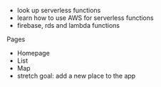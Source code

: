 - look up serverless functions
- learn how to use AWS for serverless functions 
- firebase, rds and lambda functions 

Pages 
- Homepage
- List
- Map
- stretch goal: add a new place to the app 